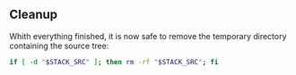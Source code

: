 ## Cleanup

Whith everything finished, it is now safe to remove the temporary directory containing the source tree:

```bash
if [ -d "$STACK_SRC" ]; then rm -rf "$STACK_SRC"; fi
```

